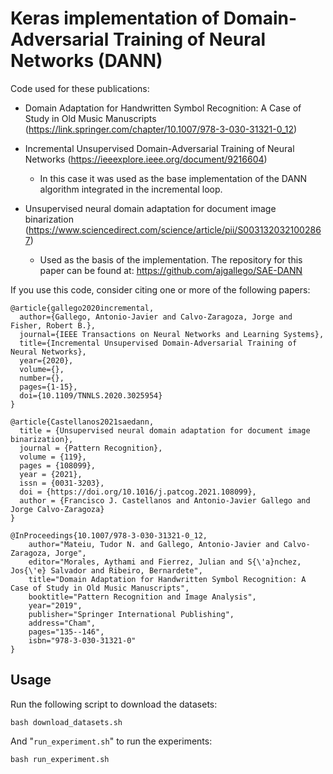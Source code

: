 # Keras implementation of Domain-Adversarial Training of Neural Networks (DANN)


Code used for these publications: 

* Domain Adaptation for Handwritten Symbol Recognition: A Case of Study in Old Music Manuscripts 
  (https://link.springer.com/chapter/10.1007/978-3-030-31321-0_12)
  
* Incremental Unsupervised Domain-Adversarial Training of Neural Networks 
  (https://ieeexplore.ieee.org/document/9216604)
    * In this case it was used as the base implementation of the DANN algorithm integrated in the incremental loop. 

* Unsupervised neural domain adaptation for document image binarization (https://www.sciencedirect.com/science/article/pii/S0031320321002867)
    * Used as the basis of the implementation. The repository for this paper can be found at: https://github.com/ajgallego/SAE-DANN


If you use this code, consider citing one or more of the following papers: 


``` 
@article{gallego2020incremental,
  author={Gallego, Antonio-Javier and Calvo-Zaragoza, Jorge and Fisher, Robert B.},
  journal={IEEE Transactions on Neural Networks and Learning Systems}, 
  title={Incremental Unsupervised Domain-Adversarial Training of Neural Networks}, 
  year={2020},
  volume={},
  number={},
  pages={1-15},
  doi={10.1109/TNNLS.2020.3025954}
}

@article{Castellanos2021saedann,
  title = {Unsupervised neural domain adaptation for document image binarization},
  journal = {Pattern Recognition},
  volume = {119},
  pages = {108099},
  year = {2021},
  issn = {0031-3203},
  doi = {https://doi.org/10.1016/j.patcog.2021.108099},
  author = {Francisco J. Castellanos and Antonio-Javier Gallego and Jorge Calvo-Zaragoza}
}

@InProceedings{10.1007/978-3-030-31321-0_12,
    author="Mateiu, Tudor N. and Gallego, Antonio-Javier and Calvo-Zaragoza, Jorge",
    editor="Morales, Aythami and Fierrez, Julian and S{\'a}nchez, Jos{\'e} Salvador and Ribeiro, Bernardete",
    title="Domain Adaptation for Handwritten Symbol Recognition: A Case of Study in Old Music Manuscripts",
    booktitle="Pattern Recognition and Image Analysis",
    year="2019",
    publisher="Springer International Publishing",
    address="Cham",
    pages="135--146",
    isbn="978-3-030-31321-0"
}
```


## Usage

Run the following script to download the datasets:

```
bash download_datasets.sh 
```

And "`run_experiment.sh`" to run the experiments: 

```
bash run_experiment.sh
```



